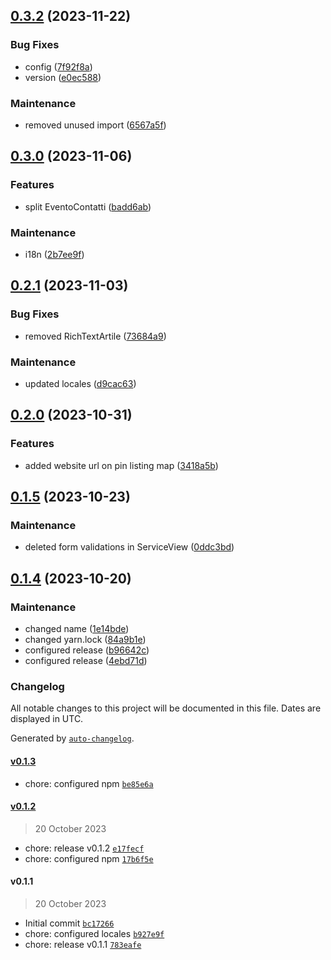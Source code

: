 

## [0.3.2](https://github.com/RedTurtle/volto-io-comune-v2/compare/v0.3.0...v0.3.2) (2023-11-22)


### Bug Fixes

* config ([7f92f8a](https://github.com/RedTurtle/volto-io-comune-v2/commit/7f92f8aa39b914abf795867ad0aa9333b8e0f676))
* version ([e0ec588](https://github.com/RedTurtle/volto-io-comune-v2/commit/e0ec588ee9570e5a96fc1eb8c024cb01b770f6f2))


### Maintenance

* removed unused import ([6567a5f](https://github.com/RedTurtle/volto-io-comune-v2/commit/6567a5f1463bd15395ab134beb724ac319101c62))

## [0.3.0](https://github.com/RedTurtle/volto-io-comune-v2/compare/v0.2.1...v0.3.0) (2023-11-06)


### Features

* split EventoContatti ([badd6ab](https://github.com/RedTurtle/volto-io-comune-v2/commit/badd6ab0f73c579e38897ff2e01c3a58bb0c76b5))


### Maintenance

* i18n ([2b7ee9f](https://github.com/RedTurtle/volto-io-comune-v2/commit/2b7ee9f490c72914a342f7d286713ec56ce1091e))

## [0.2.1](https://github.com/RedTurtle/volto-io-comune-v2/compare/v0.2.0...v0.2.1) (2023-11-03)


### Bug Fixes

* removed RichTextArtile ([73684a9](https://github.com/RedTurtle/volto-io-comune-v2/commit/73684a920a67d523325c9c3a0a6926e9a75306ce))


### Maintenance

* updated locales ([d9cac63](https://github.com/RedTurtle/volto-io-comune-v2/commit/d9cac634c5127fb9d24f20bd412674b35baea862))

## [0.2.0](https://github.com/RedTurtle/volto-io-comune-v2/compare/v0.1.5...v0.2.0) (2023-10-31)


### Features

* added website url on pin listing map ([3418a5b](https://github.com/RedTurtle/volto-io-comune-v2/commit/3418a5b1a0e53084f77dd16e7d28d092c3c6a5d6))

## [0.1.5](https://github.com/RedTurtle/volto-io-comune-v2/compare/v0.1.4...v0.1.5) (2023-10-23)


### Maintenance

* deleted form validations in ServiceView ([0ddc3bd](https://github.com/RedTurtle/volto-io-comune-v2/commit/0ddc3bdcaa215588473d5317ada5c22f444b1be4))

## [0.1.4](https://github.com/RedTurtle/volto-io-comune-v2/compare/v0.1.3...v0.1.4) (2023-10-20)


### Maintenance

* changed name ([1e14bde](https://github.com/RedTurtle/volto-io-comune-v2/commit/1e14bde8ae8e4a94f0aa353226c1fd6d0f4f7b89))
* changed yarn.lock ([84a9b1e](https://github.com/RedTurtle/volto-io-comune-v2/commit/84a9b1ed2b9b5a0988d515753bc0944b497d3cd8))
* configured release ([b96642c](https://github.com/RedTurtle/volto-io-comune-v2/commit/b96642c45e40da3195762bc2bc8e82d7d51b3580))
* configured release ([4ebd71d](https://github.com/RedTurtle/volto-io-comune-v2/commit/4ebd71d76adc8eb4388933315a3819ce1eaf79ca))

### Changelog

All notable changes to this project will be documented in this file. Dates are displayed in UTC.

Generated by [`auto-changelog`](https://github.com/CookPete/auto-changelog).

#### [v0.1.3](https://github.com/RedTurtle/volto-io-comune-v2/compare/v0.1.2...v0.1.3)

- chore: configured npm [`be85e6a`](https://github.com/RedTurtle/volto-io-comune-v2/commit/be85e6a36ba52dc980e01acac59c0943562b3e17)

#### [v0.1.2](https://github.com/RedTurtle/volto-io-comune-v2/compare/v0.1.1...v0.1.2)

> 20 October 2023

- chore: release v0.1.2 [`e17fecf`](https://github.com/RedTurtle/volto-io-comune-v2/commit/e17fecf872bdbb8594b77f92b02836d404b2c464)
- chore: configured npm [`17b6f5e`](https://github.com/RedTurtle/volto-io-comune-v2/commit/17b6f5e7c9914e4edf8d62783b1769cf307399c1)

#### v0.1.1

> 20 October 2023

- Initial commit [`bc17266`](https://github.com/RedTurtle/volto-io-comune-v2/commit/bc172664add8385ad763506ed5c065bbd639fc42)
- chore: configured locales [`b927e9f`](https://github.com/RedTurtle/volto-io-comune-v2/commit/b927e9fe5b8e092123b05f076282052f02ac9f45)
- chore: release v0.1.1 [`783eafe`](https://github.com/RedTurtle/volto-io-comune-v2/commit/783eafef6571e4d79bc9c089121e5288c808ad90)